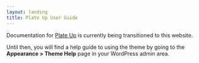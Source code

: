 ```yaml
---
layout: landing
title: Plate Up User Guide
---
```

Documentation for [Plate Up](https://themeofthecrop.com/theme/plate-up/) is currently being transitioned to this website.

Until then, you will find a help guide to using the theme by going to the **Appearance > Theme Help** page in your WordPress admin area.
